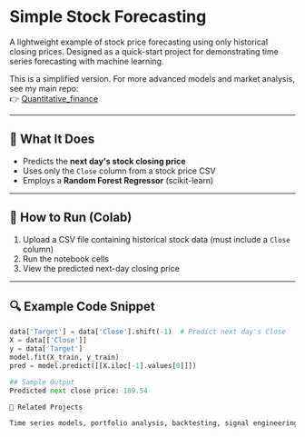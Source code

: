 # Simple Stock Forecasting

A lightweight example of stock price forecasting using only historical closing prices. Designed as a quick-start project for demonstrating time series forecasting with machine learning.

This is a simplified version. For more advanced models and market analysis, see my main repo:  
👉 [Quantitative_finance](https://github.com/kyramichel/Quantitative-Finance-XAI)

---

## 🧠 What It Does

- Predicts the **next day's stock closing price**
- Uses only the `Close` column from a stock price CSV
- Employs a **Random Forest Regressor** (scikit-learn)

---

## 🚀 How to Run (Colab)

1. Upload a CSV file containing historical stock data (must include a `Close` column)
2. Run the notebook cells
3. View the predicted next-day closing price

---

## 🔍 Example Code Snippet

```python
data['Target'] = data['Close'].shift(-1)  # Predict next day's Close
X = data[['Close']]
y = data['Target']
model.fit(X_train, y_train)
pred = model.predict([[X.iloc[-1].values[0]]])

## Sample Output
Predicted next close price: 189.54

📎 Related Projects

Time series models, portfolio analysis, backtesting, signal engineering, and more.
